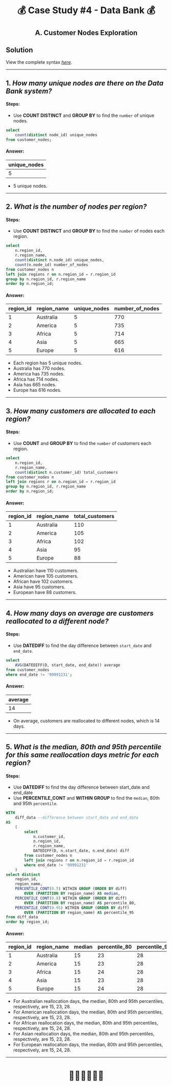 # <p align="center" style="margin-top: 0px;"> 💰 Case Study #4 - Data Bank 💰
## <p align="center"> A. Customer Nodes Exploration

## Solution

View the complete syntax [*here*](https://github.com/hydaai/8-Week-SQL-Challenge/tree/main/Case%20Study%20%234%20-%20Data%20Bank/Scripts).

***

## 1. *How many unique nodes are there on the Data Bank system?*

#### Steps:
- Use **COUNT DISTINCT** and **GROUP BY** to find the `number` of unique nodes.

````sql
select 
	count(distinct node_id) unique_nodes
from customer_nodes;
````


#### Answer:
|unique_nodes |
| -- |
|5|

- 5 unique nodes.

***

## 2. *What is the number of nodes per region?*

#### Steps:
- Use **COUNT DISTINCT** and **GROUP BY** to find the `number` of nodes each region.

````sql
select 
	n.region_id,
	r.region_name,
	count(distinct n.node_id) unique_nodes,
	count(n.node_id) number_of_nodes
from customer_nodes n 
left join regions r on n.region_id = r.region_id
group by n.region_id, r.region_name
order by n.region_id;
````


#### Answer:
region_id | region_name | unique_nodes | number_of_nodes
-- | -- | -- | -- 
1 | Australia | 5 | 770
2 | America | 5 | 735
3 | Africa | 5 | 714
4 | Asia | 5 | 665
5 | Europe | 5 | 616

- Each region has 5 unique nodes.
- Australia has 770 nodes.
- America has 735 nodes.
- Africa has 714 nodes.
- Asia has 665 nodes.
- Europe has 616 nodes.

***

## 3. *How many customers are allocated to each region?*

#### Steps:
- Use **COUNT** and **GROUP BY** to find the `number` of customers each region.

````sql
select 
	n.region_id,
	r.region_name,
	count(distinct n.customer_id) total_customers
from customer_nodes n 
left join regions r on n.region_id = r.region_id
group by n.region_id, r.region_name
order by n.region_id;
````


#### Answer:
region_id | region_name | total_customers
-- | -- | -- 
1 | Australia | 110
2 | America | 105
3 | Africa | 102
4 | Asia | 95
5 | Europe | 88

- Australian have 110 customers.
- American have 105 customers.
- African have 102 customers.
- Asia have 95 customers.
- European have 88 customers.

***

## 4. *How many days on average are customers reallocated to a different node?*

#### Steps:
- Use **DATEDIFF** to find the day difference between `start_date` and `end_date`.

````sql
select 
	AVG(DATEDIFF(D, start_date, end_date)) average
from customer_nodes
where end_date != '99991231';
````


#### Answer:
|average |
| -- |
|14|

- On average, customers are reallocated to different nodes, which is 14 days.

***

## 5. *What is the median, 80th and 95th percentile for this same reallocation days metric for each region?*

#### Steps:
- Use **DATEDIFF** to find the day difference between start_date and end_date
- Use **PERCENTILE_CONT** and **WITHIN GROUP** to find the `median`, 80th and 95th `percentile`.

````sql
WITH 
	diff_data --difference between start_date and end_date
AS
	(
		select 
			n.customer_id,
			n.region_id, 
			r.region_name,
			DATEDIFF(D, n.start_date, n.end_date) diff
		from customer_nodes n
		left join regions r on n.region_id = r.region_id
		where end_date != '99991231'
	)
select distinct
	region_id,
	region_name,
	PERCENTILE_CONT(0.5) WITHIN GROUP (ORDER BY diff)
		OVER (PARTITION BY region_name) AS median,
	PERCENTILE_CONT(0.8) WITHIN GROUP (ORDER BY diff)
		OVER (PARTITION BY region_name) AS percentile_80,
	PERCENTILE_CONT(0.95) WITHIN GROUP (ORDER BY diff)
		OVER (PARTITION BY region_name) AS percentile_95
from diff_data
order by region_id;
````


#### Answer:
region_id | region_name | median | percentile_80 | percentile_95
--| -- | -- | -- | --
1 | Australia | 15 | 23 | 28
2 | America | 15 | 23 | 28
3 | Africa | 15 | 24 | 28
4 | Asia | 15 | 23 | 28
5 | Europe | 15 | 24 | 28

- For Australian reallocation days, the median, 80th and 95th percentiles, respectively, are 15, 23, 28.
- For American reallocation days, the median, 80th and 95th percentiles, respectively, are 15, 23, 28.
- For African reallocation days, the median, 80th and 95th percentiles, respectively, are 15, 24, 28.
- For Asian reallocation days, the median, 80th and 95th percentiles, respectively, are 15, 23, 28.
- For European reallocation days, the median, 80th and 95th percentiles, respectively, are 15, 24, 28.

***

# <p align="center" style="margin-top: 0px;">👩‍💻👩‍💻👩‍💻
